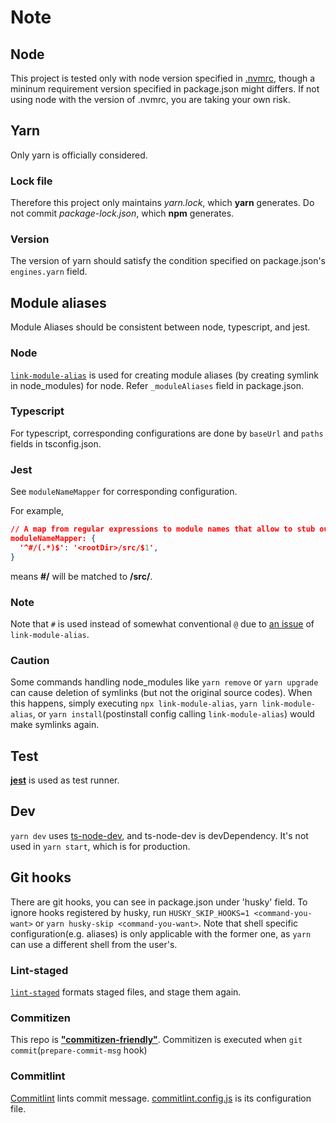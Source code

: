 # Note

## Node

This project is tested only with node version specified in [.nvmrc](./.nvmrc), though a mininum requirement version specified in package.json might differs. If not using node with the version of .nvmrc, you are taking your own risk.

## Yarn

Only yarn is officially considered.

### Lock file

Therefore this project only maintains _yarn.lock_, which **yarn** generates. Do not commit _package-lock.json_, which **npm** generates.

### Version

The version of yarn should satisfy the condition specified on package.json's `engines.yarn` field.

## Module aliases

Module Aliases should be consistent between node, typescript, and jest.

<!-- markdownlint-disable MD024 -->

### Node

<!-- markdownlint-enable MD024 -->

[`link-module-alias`](https://github.com/Rush/link-module-alias) is used for creating module aliases (by creating symlink in node_modules) for node. Refer `_moduleAliases` field in package.json.

### Typescript

For typescript, corresponding configurations are done by `baseUrl` and `paths` fields in tsconfig.json.

### Jest

See `moduleNameMapper` for corresponding configuration.

For example,

```json
// A map from regular expressions to module names that allow to stub out resources with a single module
moduleNameMapper: {
  '^#/(.*)$': '<rootDir>/src/$1',
}
```

means **#/** will be matched to **<rootDir>/src/**.

<!-- markdownlint-disable MD024 -->

### Note

<!-- markdownlint-enable MD024 -->

Note that `#` is used instead of somewhat conventional `@` due to [an issue](https://github.com/Rush/link-module-alias/issues/3) of `link-module-alias`.

### Caution

Some commands handling node_modules like `yarn remove` or `yarn upgrade` can cause deletion of symlinks (but not the original source codes). When this happens, simply executing `npx link-module-alias`, `yarn link-module-alias`, or `yarn install`(postinstall config calling `link-module-alias`) would make symlinks again.

## Test

[**jest**](https://jestjs.io/) is used as test runner.

## Dev

`yarn dev` uses [ts-node-dev](https://github.com/whitecolor/ts-node-dev), and ts-node-dev is devDependency. It's not used in `yarn start`, which is for production.

## Git hooks

There are git hooks, you can see in package.json under 'husky' field. To ignore hooks registered by husky, run `HUSKY_SKIP_HOOKS=1 <command-you-want>` or `yarn husky-skip <command-you-want>`. Note that shell specific configuration(e.g. aliases) is only applicable with the former one, as `yarn` can use a different shell from the user's.

### Lint-staged

[`lint-staged`](https://github.com/okonet/lint-staged) formats staged files, and stage them again.

### Commitizen

This repo is [**"commitizen-friendly"**](https://github.com/commitizen/cz-cli#if-your-repo-is-commitizen-friendly). Commitizen is executed when `git commit`(`prepare-commit-msg` hook)

### Commitlint

[Commitlint](https://github.com/conventional-changelog/commitlint) lints commit message. [commitlint.config.js](commitlint.config.js) is its configuration file.
